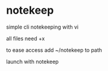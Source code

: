 # notekeep
simple cli notekeeping with vi

  all files need +x

  to ease access add ~/notekeep to path

  launch with notekeep
